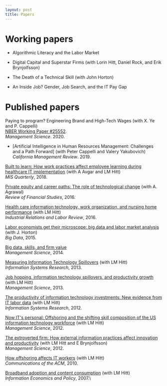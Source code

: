 ```yaml
---
layout: post
title: Papers
---
```


# Working papers

- Algorithmic Literacy and the Labor Market

- Digital Capital and Superstar Firms (with Lorin Hitt, Daniel Rock, and Erik Brynjolfsson)

- The Death of a Technical Skill (with John Horton)

- An Inside Job? Gender, Job Search, and the IT Pay Gap

# Published papers

Paying to program? Engineering Brand and High-Tech Wages (with X. Ye and
P. Cappelli)\
[NBER Working Paper \#25552](https://www.nber.org/papers/w25552).\
*Management Science*. 2020.

- [Artificial Intelligence in Human Resources Management: Challenges and a
Path Forward]
(with Peter Cappelli and Valery Yakubovich)
*California Management Review*. 2019.

[Built to learn: How work practices affect employee learning during
healthcare IT
implementation](https://www.misq.org/built-to-learn-how-work-practices-affect-employee-learning-during-healthcare-information-technology-implementation.html)
(with A Avgar and LM Hitt)\
*MIS Quarterly*, 2018.

[Private equity and career paths: The role of technological
change](https://academic.oup.com/rfs/article-abstract/29/9/2455/2583670)
(with A. Agrawal)\
*Review of Financial Studies*, 2016.

[Health care information technology, work organization, and nursing home
performance](https://journals.sagepub.com/doi/abs/10.1177/0019793916640493?casa_token=fjlf5fF0Pf0AAAAA:4rQGQ2HwhXqRSzPM4JZV0jE4ts9J0H1IPCG4Ul1fOT5FSaXtc9iMMfon8mY_Nufm-YyrdGhUur1Jsw)
(with LM Hitt)\
*Industrial Relations and Labor Review*, 2016.

[Labor economists get their microscope: big data and labor market
analysis](https://www.liebertpub.com/doi/abs/10.1089/big.2015.0017?journalCode=big)
(with J. Horton)\
*Big Data*, 2015.

[Big data, skills, and firm
value](https://pubsonline.informs.org/doi/abs/10.1287/mnsc.2014.1899)\
*Management Science*, 2014.

[Measuring Information Technology
Spillovers](https://pubsonline.informs.org/doi/10.1287/isre.2013.0498)
(with LM Hitt)\
*Information Systems Research*, 2013.

[Job hopping, information technology spillovers, and productivity
growth](https://pubsonline.informs.org/doi/10.1287/mnsc.2013.1764) (with
LM Hitt)\
*Management Science*, 2013.

[The productivity of information technology investments: New evidence
from IT labor
data](https://pubsonline.informs.org/doi/10.1287/isre.1110.0398) (with
LM Hitt)\
*Information Systems Research*, 2012.

[Now IT\'s personal: Offshoring and the shifting skill composition of
the US information technology
workforce](https://pubsonline.informs.org/doi/10.1287/mnsc.1110.1445)
(with LM Hitt)\
*Management Science*, 2012.

[The extroverted firm: How external information practices affect
innovation and
productivity](https://pubsonline.informs.org/doi/10.1287/mnsc.1110.1446)
(with LM Hitt and E Brynjolfsson)\
*Management Science*, 2012.

[How offshoring affects IT
workers](https://cacm.acm.org/magazines/2010/10/99489-how-offshoring-affects-it-workers/abstract)
(with LM Hitt)\
*Communications of the ACM*, 2010.

[Broadband adoption and content
consumption](https://www.sciencedirect.com/science/article/pii/S0167624507000297)
(with LM Hitt)\
*Information Economics and Policy*, 2007.\

